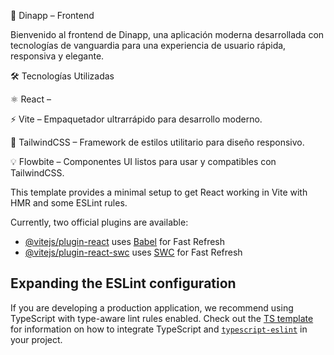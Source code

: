 🚀 Dinapp – Frontend

Bienvenido al frontend de Dinapp, una aplicación moderna desarrollada con tecnologías de vanguardia para una experiencia de usuario rápida, responsiva y elegante.

🛠️ Tecnologías Utilizadas

⚛️ React – 

⚡ Vite – Empaquetador ultrarrápido para desarrollo moderno.

🎨 TailwindCSS – Framework de estilos utilitario para diseño responsivo.

💡 Flowbite – Componentes UI listos para usar y compatibles con TailwindCSS.








This template provides a minimal setup to get React working in Vite with HMR and some ESLint rules.

Currently, two official plugins are available:

- [@vitejs/plugin-react](https://github.com/vitejs/vite-plugin-react/blob/main/packages/plugin-react) uses [Babel](https://babeljs.io/) for Fast Refresh
- [@vitejs/plugin-react-swc](https://github.com/vitejs/vite-plugin-react/blob/main/packages/plugin-react-swc) uses [SWC](https://swc.rs/) for Fast Refresh

## Expanding the ESLint configuration

If you are developing a production application, we recommend using TypeScript with type-aware lint rules enabled. Check out the [TS template](https://github.com/vitejs/vite/tree/main/packages/create-vite/template-react-ts) for information on how to integrate TypeScript and [`typescript-eslint`](https://typescript-eslint.io) in your project.
